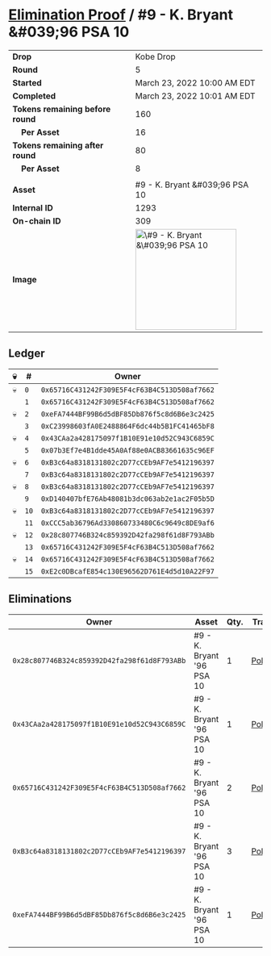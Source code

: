 # [Elimination Proof](./readme.md) / \#9 - K. Bryant &\#039;96 PSA 10

|                                       |                                                                                                                                                                                                      |
| ------------------------------------- | ---------------------------------------------------------------------------------------------------------------------------------------------------------------------------------------------------- |
| **Drop**                              | Kobe Drop                                                                                                                                                                                            |
| **Round**                             | 5                                                                                                                                                                                                    |
| **Started**                           | March 23, 2022 10:00 AM EDT                                                                                                                                                                          |
| **Completed**                         | March 23, 2022 10:01 AM EDT                                                                                                                                                                          |
| **Tokens remaining before round**     | 160                                                                                                                                                                                                  |
| **&nbsp;&nbsp;&nbsp;&nbsp;Per Asset** | 16                                                                                                                                                                                                   |
| **Tokens remaining after round**      | 80                                                                                                                                                                                                   |
| **&nbsp;&nbsp;&nbsp;&nbsp;Per Asset** | 8                                                                                                                                                                                                    |
|                                       |                                                                                                                                                                                                      |
| **Asset**                             | \#9 - K. Bryant &\#039;96 PSA 10                                                                                                                                                                     |
| **Internal ID**                       | 1293                                                                                                                                                                                                 |
| **On-chain ID**                       | 309                                                                                                                                                                                                  |
| **Image**                             | <img src="https://tcdn.blokpax.com/95d5aeda-8542-4048-840a-bec5756477eb/96cefdcee1984b0d64a0ccb1b4fa7493316d4cf03b0ed4262c3433b97c096038.jpg" height="200" alt="\#9 - K. Bryant &\#039;96 PSA 10" /> |

## Ledger

| 💀  | #    | Owner                                        |
| --- | ---- | -------------------------------------------- |
| 💀  | `0`  | `0x65716C431242F309E5F4cF63B4C513D508af7662` |
|     | `1`  | `0x65716C431242F309E5F4cF63B4C513D508af7662` |
| 💀  | `2`  | `0xeFA7444BF99B6d5dBF85Db876f5c8d6B6e3c2425` |
|     | `3`  | `0xC23998603fA0E2488864F6dc44b5B1FC41465bF8` |
| 💀  | `4`  | `0x43CAa2a428175097f1B10E91e10d52C943C6859C` |
|     | `5`  | `0x07b3Ef7e4B1dde45A0Af88e0ACB83661635c96EF` |
| 💀  | `6`  | `0xB3c64a8318131802c2D77cCEb9AF7e5412196397` |
|     | `7`  | `0xB3c64a8318131802c2D77cCEb9AF7e5412196397` |
| 💀  | `8`  | `0xB3c64a8318131802c2D77cCEb9AF7e5412196397` |
|     | `9`  | `0xD140407bfE76Ab48081b3dc063ab2e1ac2F05b5D` |
| 💀  | `10` | `0xB3c64a8318131802c2D77cCEb9AF7e5412196397` |
|     | `11` | `0xCCC5ab36796Ad330860733480C6c9649c8DE9af6` |
| 💀  | `12` | `0x28c807746B324c859392D42fa298f61d8F793ABb` |
|     | `13` | `0x65716C431242F309E5F4cF63B4C513D508af7662` |
| 💀  | `14` | `0x65716C431242F309E5F4cF63B4C513D508af7662` |
|     | `15` | `0xE2c0DBcafE854c130E96562D761E4d5d10A22F97` |

## Eliminations

| Owner                                        | Asset                      | Qty. | Transaction                                                                                                  |
| -------------------------------------------- | -------------------------- | ---- | ------------------------------------------------------------------------------------------------------------ |
| `0x28c807746B324c859392D42fa298f61d8F793ABb` | \#9 - K. Bryant '96 PSA 10 | 1    | [Polygonscan](https://polygonscan.com/tx/0xbd85598cbda54b4b3a198c79cd571e27d8dad3da643b572dd68bd7f7dd39906b) |
| `0x43CAa2a428175097f1B10E91e10d52C943C6859C` | \#9 - K. Bryant '96 PSA 10 | 1    | [Polygonscan](https://polygonscan.com/tx/0xa6a8c79c85cd751cbac8e61f5a8275728c854ca7c4bcdfd4dd6ac2f415511749) |
| `0x65716C431242F309E5F4cF63B4C513D508af7662` | \#9 - K. Bryant '96 PSA 10 | 2    | [Polygonscan](https://polygonscan.com/tx/0x26118031ce2a75c7ece492262b59249e7c27a4aadb698179b3a6d78ce6312213) |
| `0xB3c64a8318131802c2D77cCEb9AF7e5412196397` | \#9 - K. Bryant '96 PSA 10 | 3    | [Polygonscan](https://polygonscan.com/tx/0xe4be129b75a7b8fb174bfeedc20649a677829114abe963c052ad9a9a4a95a597) |
| `0xeFA7444BF99B6d5dBF85Db876f5c8d6B6e3c2425` | \#9 - K. Bryant '96 PSA 10 | 1    | [Polygonscan](https://polygonscan.com/tx/0xa22da46b39b8c0983791095f1d0fff8ce3fd92d2bcc30301f5273d290efbe387) |
